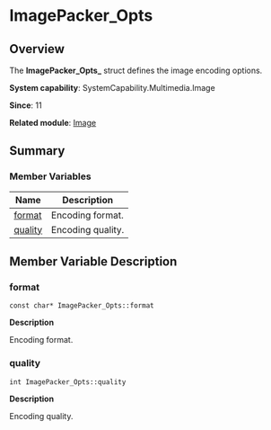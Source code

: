 # ImagePacker_Opts


## Overview

The **ImagePacker_Opts_** struct defines the image encoding options.

**System capability**: SystemCapability.Multimedia.Image

**Since**: 11

**Related module**: [Image](image.md)


## Summary


### Member Variables

| Name| Description| 
| -------- | -------- |
| [format](#format) | Encoding format.| 
| [quality](#quality) | Encoding quality.| 


## Member Variable Description


### format

```
const char* ImagePacker_Opts::format
```

**Description**

Encoding format.


### quality

```
int ImagePacker_Opts::quality
```

**Description**

Encoding quality.
